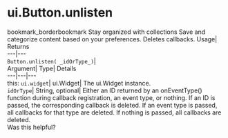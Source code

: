  
#  ui.Button.unlisten
bookmark_borderbookmark Stay organized with collections  Save and categorize content based on your preferences.
Deletes callbacks. 
Usage| Returns  
---|---  
`Button.unlisten( _idOrType_)`|   
Argument|  Type| Details  
---|---|---  
this: `ui.widget`| ui.Widget| The ui.Widget instance.  
`idOrType`| String, optional| Either an ID returned by an onEventType() function during callback registration, an event type, or nothing. If an ID is passed, the corresponding callback is deleted. If an event type is passed, all callbacks for that type are deleted. If nothing is passed, all callbacks are deleted.  
Was this helpful?
